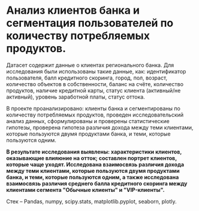 # Анализ клиентов банка и сегментация пользователей по количеству потребляемых продуктов.
Датасет содержит данные о клиентах регионального банка. Для исследования были использованы такие данные, как: идентификатор пользователя, балл кредитного скоринга, город, пол, возраст, количество объектов в собственности, баланс на счёте, количество продуктов, наличие кредитной карты, статус клиента (активный/не активный), уровень заработной платы, статус оттока.

В проекте проанализировано:
клиенты банка и сегментированы по количеству потребляемых продуктов, проведен исследовательский анализ данных, сформулированы и проверены статистические гипотезы, проверена гипотеза различия дохода между теми клиентами, которые пользуются двумя продуктами банка, и теми, которые пользуются одним.

**В результате исследования выявлены: характеристики клиентов, оказывающие влияюние на отток; составлен портрет клиентов, которые чаще уходят. Исследована взаимосвязь   различия дохода между теми клиентами, которые пользуются двумя продуктами банка, и теми, которые пользуются одним, а также исследована взаимосвязь различия среднего балла кредитного скоринга между клиентами сегмента "Обычные клиенты" и "VIP-клиенты".**

Стек – Pandas, numpy, scipy.stats, matplotlib.pyplot, seaborn, plotly.
